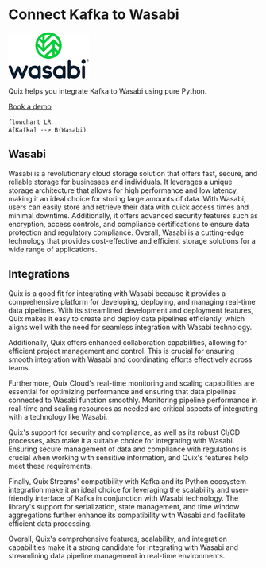 # Connect Kafka to Wasabi

![](./images/logo_1.jpg)

Quix helps you integrate Kafka to Wasabi using pure Python.

<div>
<a class="md-button md-button--primary" href="https://share.hsforms.com/1iW0TmZzKQMChk0lxd_tGiw4yjw2?__hstc=175542013.2303933fbd746c0ac86d9ccbe9bc9100.1728383268831.1729603416735.1729620918855.31&__hssc=175542013.1.1729620918855&__hsfp=2132701734" target="_blank" style="margin-right:.5rem;">Book a demo</a>
<br/>
</div>

```mermaid
flowchart LR
A[Kafka] --> B(Wasabi)
```

## Wasabi

Wasabi is a revolutionary cloud storage solution that offers fast, secure, and reliable storage for businesses and individuals. It leverages a unique storage architecture that allows for high performance and low latency, making it an ideal choice for storing large amounts of data. With Wasabi, users can easily store and retrieve their data with quick access times and minimal downtime. Additionally, it offers advanced security features such as encryption, access controls, and compliance certifications to ensure data protection and regulatory compliance. Overall, Wasabi is a cutting-edge technology that provides cost-effective and efficient storage solutions for a wide range of applications.

## Integrations

Quix is a good fit for integrating with Wasabi because it provides a comprehensive platform for developing, deploying, and managing real-time data pipelines. With its streamlined development and deployment features, Quix makes it easy to create and deploy data pipelines efficiently, which aligns well with the need for seamless integration with Wasabi technology.

Additionally, Quix offers enhanced collaboration capabilities, allowing for efficient project management and control. This is crucial for ensuring smooth integration with Wasabi and coordinating efforts effectively across teams.

Furthermore, Quix Cloud's real-time monitoring and scaling capabilities are essential for optimizing performance and ensuring that data pipelines connected to Wasabi function smoothly. Monitoring pipeline performance in real-time and scaling resources as needed are critical aspects of integrating with a technology like Wasabi.

Quix's support for security and compliance, as well as its robust CI/CD processes, also make it a suitable choice for integrating with Wasabi. Ensuring secure management of data and compliance with regulations is crucial when working with sensitive information, and Quix's features help meet these requirements.

Finally, Quix Streams' compatibility with Kafka and its Python ecosystem integration make it an ideal choice for leveraging the scalability and user-friendly interface of Kafka in conjunction with Wasabi technology. The library's support for serialization, state management, and time window aggregations further enhance its compatibility with Wasabi and facilitate efficient data processing.

Overall, Quix's comprehensive features, scalability, and integration capabilities make it a strong candidate for integrating with Wasabi and streamlining data pipeline management in real-time environments.

